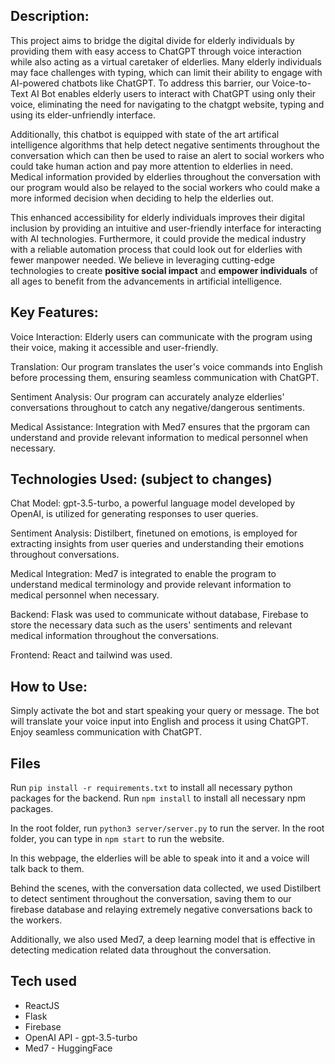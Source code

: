 ## Description:
This project aims to bridge the digital divide for elderly individuals by providing them with easy access to ChatGPT through voice interaction while also acting as a virtual caretaker of elderlies. Many elderly individuals may face challenges with typing, which can limit their ability to engage with AI-powered chatbots like ChatGPT. To address this barrier, our Voice-to-Text AI Bot enables elderly users to interact with ChatGPT using only their voice, eliminating the need for navigating to the chatgpt website, typing and using its elder-unfriendly interface. 

Additionally, this chatbot is equipped with state of the art artifical intelligence algorithms that help detect negative sentiments throughout the conversation which can then be used to raise an alert to social workers who could take human action and pay more attention to elderlies in need. Medical information provided by elderlies throughout the conversation with our program would also be relayed to the social workers who could make a more informed decision when deciding to help the elderlies out.

This enhanced accessibility for elderly individuals improves their digital inclusion by providing an intuitive and user-friendly interface for interacting with AI technologies. Furthermore, it could provide the medical industry with a reliable automation process that could look out for elderlies with fewer manpower needed. We believe in leveraging cutting-edge technologies to create **positive social impact** and **empower individuals** of all ages to benefit from the advancements in artificial intelligence.

## Key Features:
Voice Interaction: Elderly users can communicate with the program using their voice, making it accessible and user-friendly.

Translation: Our program translates the user's voice commands into English before processing them, ensuring seamless communication with ChatGPT.

Sentiment Analysis: Our program can accurately analyze elderlies' conversations throughout to catch any negative/dangerous sentiments.

Medical Assistance: Integration with Med7 ensures that the prgoram can understand and provide relevant information to medical personnel when necessary.


## Technologies Used: (subject to changes)
Chat Model: gpt-3.5-turbo, a powerful language model developed by OpenAI, is utilized for generating responses to user queries.

Sentiment Analysis: Distilbert, finetuned on emotions, is employed for extracting insights from user queries and understanding their emotions throughout conversations.

Medical Integration: Med7 is integrated to enable the program to understand medical terminology and provide relevant information to medical personnel when necessary.

Backend: Flask was used to communicate without database, Firebase to store the necessary data such as the users' sentiments and relevant medical information throughout the conversations.

Frontend: React and tailwind was used.


## How to Use:
Simply activate the bot and start speaking your query or message.
The bot will translate your voice input into English and process it using ChatGPT.
Enjoy seamless communication with ChatGPT.

## Files

Run `pip install -r requirements.txt` to install all necessary python packages for the backend. 
Run `npm install` to install all necessary npm packages.

In the root folder, run `python3 server/server.py` to run the server.
In the root folder, you can type in `npm start` to run the website.

In this webpage, the elderlies will be able to speak into it and a voice will talk back to them.

Behind the scenes, with the conversation data collected, we used Distilbert to detect sentiment throughout the conversation, saving them to our firebase database and relaying extremely negative conversations back to the workers. 

Additionally, we also used Med7, a deep learning model that is effective in detecting medication related data throughout the conversation.

## Tech used 

* ReactJS
* Flask 
* Firebase
* OpenAI API - gpt-3.5-turbo
* Med7 - HuggingFace